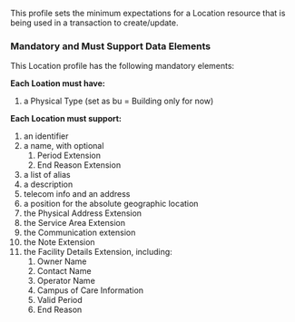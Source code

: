 
This profile sets the minimum expectations for a Location resource that is being used in a transaction to create/update.

### Mandatory and Must Support Data Elements

This Location profile has the following mandatory elements:


**Each Loation must have:**

1. a Physical Type (set as bu = Building only for now)


**Each Location must support:**

1. an identifier
2. a name, with optional
	1.  Period Extension
	2.  End Reason Extension
3. a list of alias
4. a description
5. telecom info and an address 
6. a position for the absolute geographic location
7. the Physical Address Extension
8. the Service Area Extension
9. the Communication extension
10. the Note Extension
11. the Facility Details Extension, including:
	1.  Owner Name
	2.  Contact Name
	3.  Operator Name
	4.  Campus of Care Information
	5.  Valid Period
	6.  End Reason


